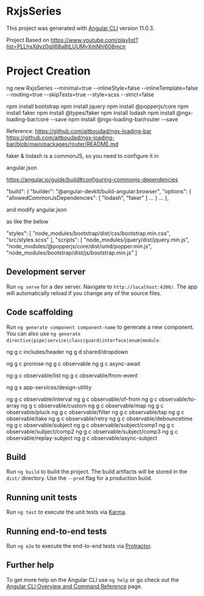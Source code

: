 # RxjsSeries

This project was generated with [Angular CLI](https://github.com/angular/angular-cli) version 11.0.3.

Project Based on https://www.youtube.com/playlist?list=PLLhsXdvz0qjI68a8tLUUMyXmNhl608mcn

# Project Creation 

ng new RxjsSeries --minimal=true --inlineStyle=false --inlineTemplate=false --routing=true --skipTests=true --style=scss --strict=false

npm install bootstrap
npm install jquery
npm install @popperjs/core
npm install faker
npm install @types/faker
npm install lodash
npm install @ngx-loading-bar/core --save
npm install @ngx-loading-bar/router --save

Reference:
https://github.com/aitboudad/ngx-loading-bar
https://github.com/aitboudad/ngx-loading-bar/blob/main/packages/router/README.md

faker & lodash is a commonJS, so you need to configure it in 

angular.json

https://angular.io/guide/build#configuring-commonjs-dependencies

"build": {
  "builder": "@angular-devkit/build-angular:browser",
  "options": {
     "allowedCommonJsDependencies": [
        "lodash",
        "faker"
     ]
     ...
   }
   ...
},


and modify angular.json

as like the below

"styles": [
            "node_modules/bootstrap/dist/css/bootstrap.min.css",
            "src/styles.scss"
          ],
"scripts": [
            "node_modules/jquery/dist/jquery.min.js",
            "node_modules/@popperjs/core/dist/umd/popper.min.js",
            "node_modules/bootstrap/dist/js/bootstrap.min.js"
           ]

## Development server

Run `ng serve` for a dev server. Navigate to `http://localhost:4200/`. The app will automatically reload if you change any of the source files.

## Code scaffolding

Run `ng generate component component-name` to generate a new component. You can also use `ng generate directive|pipe|service|class|guard|interface|enum|module`.

ng g c includes/header
ng g d shared/dropdown

ng g c promise
ng g c observable
ng g c async-await

ng g c observable/list
ng g c observable/from-event

ng g s app-services/design-utility

ng g c observable/interval
ng g c observable/of-from
ng g c observable/to-array
ng g c observable/custom
ng g c observable/map
ng g c observable/pluck
ng g c observable/filter
ng g c observable/tap
ng g c observable/take
ng g c observable/retry
ng g c observable/debouncetime
ng g c observable/subject
ng g c observable/subject/comp1
ng g c observable/subject/comp2
ng g c observable/subject/comp3
ng g c observable/replay-subject
ng g c observable/async-subject



## Build

Run `ng build` to build the project. The build artifacts will be stored in the `dist/` directory. Use the `--prod` flag for a production build.

## Running unit tests

Run `ng test` to execute the unit tests via [Karma](https://karma-runner.github.io).

## Running end-to-end tests

Run `ng e2e` to execute the end-to-end tests via [Protractor](http://www.protractortest.org/).

## Further help

To get more help on the Angular CLI use `ng help` or go check out the [Angular CLI Overview and Command Reference](https://angular.io/cli) page.
